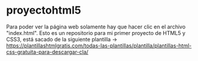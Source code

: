 # proyectohtml5
Para poder ver la página web solamente hay que hacer clic en el archivo "index.html".
Esto es un repositorio para mi primer proyecto de HTML5 y CSS3, está sacado de la siguiente plantilla -> https://plantillashtmlgratis.com/todas-las-plantillas/plantilla/plantillas-html-css-gratuita-para-descargar-cla/
